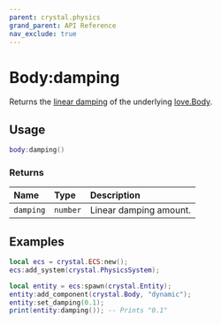 ```yaml
---
parent: crystal.physics
grand_parent: API Reference
nav_exclude: true
---
```


# Body:damping

Returns the [linear damping](https://love2d.org/wiki/Body:getLinearDamping) of the underlying [love.Body](https://love2d.org/wiki/Body).

## Usage

```lua
body:damping()
```

### Returns

| Name      | Type     | Description            |
| :-------- | :------- | :--------------------- |
| `damping` | `number` | Linear damping amount. |

## Examples

```lua
local ecs = crystal.ECS:new();
ecs:add_system(crystal.PhysicsSystem);

local entity = ecs:spawn(crystal.Entity);
entity:add_component(crystal.Body, "dynamic");
entity:set_damping(0.1);
print(entity:damping()); -- Prints "0.1"
```
